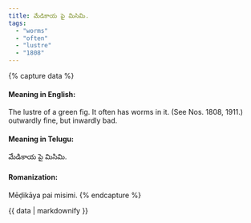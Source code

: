 ```yaml
---
title: మేడికాయ పై మిసిమి.
tags:
  - "worms"
  - "often"
  - "lustre"
  - "1808"
---
```


{% capture data %}
#### Meaning in English:
The lustre of a green fig.
It often has worms in it.
(See Nos. 1808, 1911.)
outwardly fine, but inwardly bad.

#### Meaning in Telugu:
మేడికాయ పై మిసిమి.

#### Romanization:
Mēḍikāya pai misimi.
{% endcapture %}

{{ data | markdownify }}

